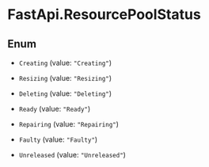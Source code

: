 # FastApi.ResourcePoolStatus

## Enum


* `Creating` (value: `"Creating"`)

* `Resizing` (value: `"Resizing"`)

* `Deleting` (value: `"Deleting"`)

* `Ready` (value: `"Ready"`)

* `Repairing` (value: `"Repairing"`)

* `Faulty` (value: `"Faulty"`)

* `Unreleased` (value: `"Unreleased"`)


